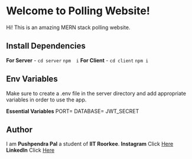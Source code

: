 # Welcome to Polling Website!

Hi! This is an amazing MERN stack polling website.


## Install Dependencies

**For Server** - `cd server` `npm  i`
**For Client** - `cd client` `npm i`

## Env Variables

Make sure to create a .env file in the server directory and add appropriate variables in order to use the app.

**Essential Variables**
PORT=
DATABASE=
JWT_SECRET


## Author
I am **Pushpendra Pal** a student of **IIT Roorkee**.
**Instagram** Click [Here](https://www.instagram.com/_pushpendra__pal_/) 
**LinkedIn** Click [Here](https://www.linkedin.com/in/pushpendra-pal100/) 